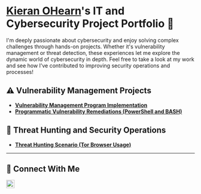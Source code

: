 # <a href="https://www.linkedin.com/in/kieran-o-8a4a37180/">Kieran OHearn</a>'s IT and Cybersecurity Project Portfolio 🔐

I'm deeply passionate about cybersecurity and enjoy solving complex challenges through hands-on projects. Whether it's vulnerability management or threat detection, these experiences let me explore the dynamic world of cybersecurity in depth. Feel free to take a look at my work and see how I’ve contributed to improving security operations and processes!

## ⚠️ Vulnerability Management Projects

- **[Vulnerability Management Program Implementation]()**
- **[Programmatic Vulnerability Remediations (PowerShell and BASH)]()**

## 🚨 Threat Hunting and Security Operations

- **[Threat Hunting Scenario (Tor Browser Usage)](Threat-Hunt-Scenario-Tor)**

<hr/>

## 🤳 Connect With Me

[<img align="left" alt="___________ | LinkedIn" width="22px" src="https://cdn.jsdelivr.net/npm/simple-icons@v3/icons/linkedin.svg" />][linkedin]

[linkedin]: https://www.linkedin.com/in/kieran-o-8a4a37180/

<!--
<img width="35" alt="image" src="https://github.com/user-attachments/assets/2f41c7cd-5ea8-4475-b451-a37161b6c3fb"> 
<img width="35" alt="image" src="https://github.com/user-attachments/assets/77649969-9910-4994-8b96-74a116cfb2a8">
-->
